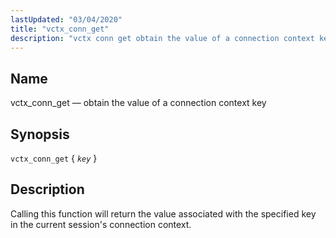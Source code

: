 ```yaml
---
lastUpdated: "03/04/2020"
title: "vctx_conn_get"
description: "vctx conn get obtain the value of a connection context key vctx conn get key Calling this function will return the value associated with the specified key in the current session's connection context..."
---
```


<a name="sieve.ref.vctx_conn_get"></a> 
## Name

vctx_conn_get — obtain the value of a connection context key

## Synopsis

`vctx_conn_get` { *`key`* }

<a name="idp31357296"></a> 
## Description

Calling this function will return the value associated with the specified key in the current session's connection context.